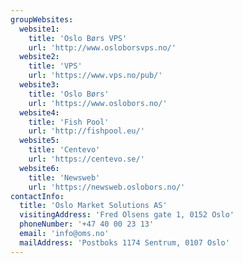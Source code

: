 ```yaml
---
groupWebsites:
  website1:
    title: 'Oslo Børs VPS'
    url: 'http://www.osloborsvps.no/'
  website2:
    title: 'VPS'
    url: 'https://www.vps.no/pub/'
  website3:
    title: 'Oslo Børs'
    url: 'https://www.oslobors.no/'
  website4:
    title: 'Fish Pool'
    url: 'http://fishpool.eu/'
  website5:
    title: 'Centevo'
    url: 'https://centevo.se/'
  website6:
    title: 'Newsweb'
    url: 'https://newsweb.oslobors.no/'
contactInfo:
  title: 'Oslo Market Solutions AS'
  visitingAddress: 'Fred Olsens gate 1, 0152 Oslo'
  phoneNumber: '+47 40 00 23 13'
  email: 'info@oms.no'
  mailAddress: 'Postboks 1174 Sentrum, 0107 Oslo'
---
```

